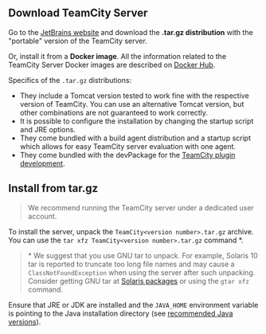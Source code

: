 [//]: # (title: Install TeamCity Server on Linux and macOS)
[//]: # (auxiliary-id: Install TeamCity Server on Linux and macOS)

## Download TeamCity Server

Go to the [JetBrains website](http://www.jetbrains.com/teamcity/download/) and download the __.tar.gz distribution__ with the "portable" version of the TeamCity server.

Or, install it from a __Docker image__. All the information related to the TeamCity Server Docker images are described on [Docker Hub](https://hub.docker.com/r/jetbrains/teamcity-server/).

Specifics of the `.tar.gz` distributions:
* They include a Tomcat version tested to work fine with the respective version of TeamCity. You can use an alternative Tomcat version, but other combinations are not guaranteed to work correctly.
* It is possible to configure the installation by changing the startup script and JRE options.
* They come bundled with a build agent distribution and a startup script which allows for easy TeamCity server evaluation with one agent.
* They come bundled with the devPackage for the [TeamCity plugin development](https://plugins.jetbrains.com/docs/teamcity/developing-teamcity-plugins.html).

## Install from tar.gz

>We recommend running the TeamCity server under a dedicated user account.

To install the server, unpack the `TeamCity<version number>.tar.gz` archive. You can use the `tar xfz TeamCity<version number>.tar.gz` command \*.

>\* We suggest that you use GNU tar to unpack. For example, Solaris 10 tar is reported to truncate too long file names and may cause a `ClassNotFoundException` when using the server after such unpacking. Consider getting GNU tar at [Solaris packages](http://sunfreeware.com/) or using the `gtar xfz` command.

Ensure that JRE or JDK are installed and the `JAVA_HOME` environment variable is pointing to the Java installation directory (see [recommended Java versions](supported-platforms-and-environments.md#TeamCity+Server)).
